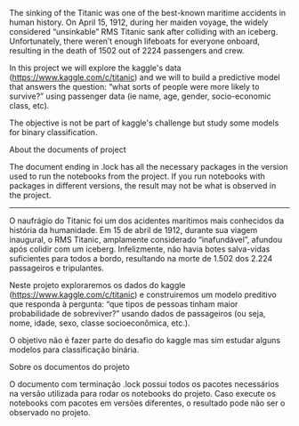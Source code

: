 
The sinking of the Titanic was one of the best-known maritime accidents in human history.
On April 15, 1912, during her maiden voyage, the widely considered “unsinkable” RMS Titanic sank after colliding with an iceberg. Unfortunately, there weren’t enough lifeboats for everyone onboard, resulting in the death of 1502 out of 2224 passengers and crew.

In this project we will explore the kaggle's data (https://www.kaggle.com/c/titanic) and we will to build a predictive model that answers the question: “what sorts of people were more likely to survive?” using passenger data (ie name, age, gender, socio-economic class, etc).

The objective is not be part of kaggle's challenge but study some models for binary classification.

About the documents of project

The document ending in .lock has all the necessary packages in the version used to run the notebooks
from the project. If you run notebooks with packages in different versions, the result may not be 
what is observed in the project.

---------------------------------------------------------------------------------------------------------

O naufrágio do Titanic foi um dos acidentes marítimos mais conhecidos da história da humanidade.
Em 15 de abril de 1912, durante sua viagem inaugural, o RMS Titanic, amplamente considerado “inafundável”, afundou após colidir com um iceberg. Infelizmente, não havia botes salva-vidas suficientes para todos a bordo, resultando na morte de 1.502 dos 2.224 passageiros e tripulantes.

Neste projeto exploraremos os dados do kaggle (https://www.kaggle.com/c/titanic) e construiremos um modelo preditivo que responda à pergunta: “que tipos de pessoas tinham maior probabilidade de sobreviver?” usando dados de passageiros (ou seja, nome, idade, sexo, classe socioeconômica, etc.).

O objetivo não é fazer parte do desafio do kaggle mas sim estudar alguns modelos para classificação binária.

Sobre os documentos do projeto

O documento com terminação .lock possui todos os pacotes necessários na versão utilizada para rodar os notebooks
do projeto. Caso execute os notebooks com pacotes em versões diferentes, o resultado pode não ser o observado no projeto.
